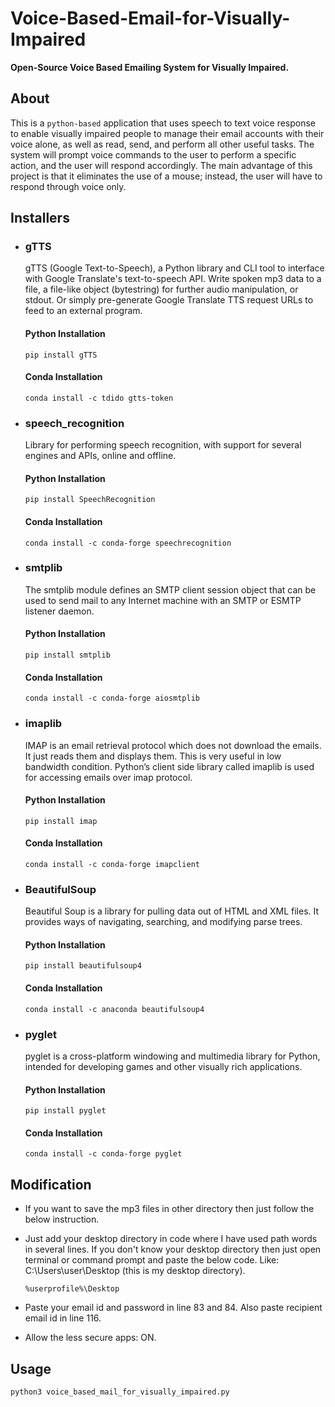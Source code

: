 # Voice-Based-Email-for-Visually-Impaired  
  
**Open-Source Voice Based Emailing System for Visually Impaired.**
  
## About

This is a `python-based` application that uses speech to text voice response to enable visually impaired people to manage their email accounts with their voice
alone, as well as read, send, and perform all other useful tasks. The system will prompt voice commands to the user to perform a specific action, and the user will 
respond accordingly. The main advantage of this project is that it eliminates the use of a mouse; instead, the user will have to respond through voice only.  



## Installers 
- ### gTTS 

    gTTS (Google Text-to-Speech), a Python library and CLI tool to interface with Google Translate's text-to-speech API. Write spoken mp3 data to a file, 
    a file-like object (bytestring) for further audio manipulation, or stdout. Or simply pre-generate Google Translate TTS request URLs to feed to an external 
    program. 

    #### Python Installation  

    `pip install gTTS`

    #### Conda Installation  

    `conda install -c tdido gtts-token`

- ### speech_recognition

    Library for performing speech recognition, with support for several engines and APIs, online and offline.

    #### Python Installation

    `pip install SpeechRecognition`  

    #### Conda Installation

    `conda install -c conda-forge speechrecognition` 
  
- ### smtplib

    The smtplib module defines an SMTP client session object that can be used to send mail to any Internet machine with an SMTP or ESMTP listener daemon. 

    #### Python Installation

    `pip install smtplib`

    #### Conda Installation  

    `conda install -c conda-forge aiosmtplib`

- ### imaplib
  
    IMAP is an email retrieval protocol which does not download the emails. It just reads them and displays them. This is very useful in low bandwidth 
    condition. Python’s client side library called imaplib is used for accessing emails over imap protocol.

    #### Python Installation  

    `pip install imap`

    #### Conda Installation  

    `conda install -c conda-forge imapclient`
  
- ### BeautifulSoup
  
    Beautiful Soup is a library for pulling data out of HTML and XML files. It provides ways of navigating, searching, and modifying parse trees.

    #### Python Installation  

    `pip install beautifulsoup4`

    #### Conda Installation  

    `conda install -c anaconda beautifulsoup4`
  
- ### pyglet
  
    pyglet is a cross-platform windowing and multimedia library for Python, intended for developing games and other visually rich applications. 

    #### Python Installation  

    `pip install pyglet`

    #### Conda Installation  

    `conda install -c conda-forge pyglet`

## Modification

- If you want to save the mp3 files in other directory then just follow the below instruction.
  
- Just add your desktop directory in code where I have used path words in several lines. If you don't know your desktop directory then just open 
terminal or command prompt and paste the below code. Like: C:\Users\user\Desktop (this is my desktop directory).
  
  `%userprofile%\Desktop`
  
- Paste your email id and password in line 83 and 84. Also paste recipient email id in line 116.

- Allow the less secure apps: ON.

## Usage

`python3 voice_based_mail_for_visually_impaired.py`
